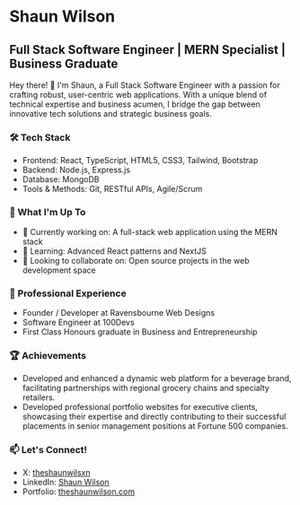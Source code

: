 # Shaun Wilson

## Full Stack Software Engineer | MERN Specialist | Business Graduate

Hey there! 👋 I'm Shaun, a Full Stack Software Engineer with a passion for crafting robust, user-centric web applications. With a unique blend of technical expertise and business acumen, I bridge the gap between innovative tech solutions and strategic business goals.

### 🛠️ Tech Stack

- Frontend: React, TypeScript, HTML5, CSS3, Tailwind, Bootstrap
- Backend: Node.js, Express.js
- Database: MongoDB
- Tools & Methods: Git, RESTful APIs, Agile/Scrum

### 🚀 What I'm Up To

- 🔭 Currently working on: A full-stack web application using the MERN stack
- 🌱 Learning: Advanced React patterns and NextJS
- 👯 Looking to collaborate on: Open source projects in the web development space

### 💼 Professional Experience

- Founder / Developer at Ravensbourne Web Designs
- Software Engineer at 100Devs
- First Class Honours graduate in Business and Entrepreneurship

### 🏆 Achievements

- Developed and enhanced a dynamic web platform for a beverage brand, facilitating partnerships with regional grocery chains and specialty retailers.
- Developed professional portfolio websites for executive clients, showcasing their expertise and directly contributing to their successful placements in senior management positions at Fortune 500 companies.

### 📫 Let's Connect!

- X: [theshaunwilsxn](https://x.com/theshaunwilsxn)
- LinkedIn: [Shaun Wilson](https://www.linkedin.com/in/shaunbrianwilson/)
- Portfolio: [theshaunwilson.com](https://theshaunwilson.com)

